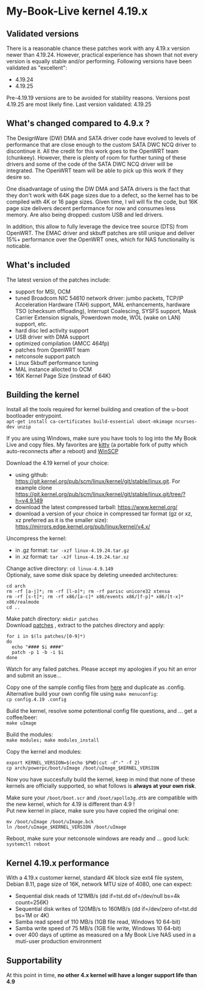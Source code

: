 # My-Book-Live kernel 4.19.x

## Validated versions ##
There is a reasonable chance these patches work with any 4.19.x version newer than 4.19.24.
However, practical experience has shown that not every version is equally stable and/or performing.
Following versions have been validated as "excellent":
* 4.19.24
* 4.19.25

Pre-4.19.19 versions are to be avoided for stability reasons. Versions post 4.19.25 are most likely fine.
Last version validated: 4.19.25

## What's changed compared to 4.9.x ? ##
The DesignWare (DW) DMA and SATA driver code have evolved to levels of performance that are close enough to the custom SATA DWC NCQ driver to discontinue it.  All the credit for this work goes to the OpenWRT team (chunkeey). However, there is plenty of room for further tuning of these drivers and some of the code of the SATA DWC NCQ driver will be integrated.  The OpenWRT team will be able to pick up this work if they desire so.

One disadvantage of using the DW DMA and SATA drivers is the fact that they don't work with 64K page sizes due to a defect, so the kernel has to be compiled with 4K or 16 page sizes.  Given time, I wil will fix the code, but 16K page size delivers decent performance for now and consumes less memory.
Are also being dropped: custom USB and led drivers.


In addition, this allow to fully leverage the device tree source (DTS) from OpenWRT.
The EMAC driver and skbuff patches are still unique and deliver 15%+ performance over the OpenWRT ones, which for NAS functionality is noticable. 


## What's included ##
The latest version of the patches include:
* support for MSI, OCM
* tuned Broadcom NIC 54610 network driver: jumbo packets, TCP/IP Acceleration Hardware (TAH) support, MAL enhancements, hardware TSO (checksum offloading), Interrupt Coalescing, SYSFS support, Mask Carrier Extension signals, Powerdown mode, WOL (wake on LAN) support, etc.
* hard disc led activity support
* USB driver with DMA support
* optimized compilation (AMCC 464fp)
* patches from OpenWRT team
* netconsole support patch
* Linux Skbuff performance tuning
* MAL instance allocted to OCM
* 16K Kernel Page Size (instead of 64K)


## Building the kernel ##
Install all the tools required for kernel building and creation of the u-boot bootloader entrypoint.<br>
`apt-get install ca-certificates build-essential uboot-mkimage ncurses-dev unzip`

If you are using Windows, make sure you have tools to log into the My Book Live and copy files.
My favorites are [kitty](http://www.9bis.net/kitty/) (a portable fork of putty which auto-reconnects after a reboot) and [WinSCP](https://winscp.net/eng/download.php)
 
Download the 4.19 kernel of your choice:
* using github: https://git.kernel.org/pub/scm/linux/kernel/git/stable/linux.git.  For example clone https://git.kernel.org/pub/scm/linux/kernel/git/stable/linux.git/tree/?h=v4.9.149
* download the latest compressed tarball: https://www.kernel.org/
* download a version of your choice in compressed tar format (gz or xz, xz preferred as it is the smaller size): https://mirrors.edge.kernel.org/pub/linux/kernel/v4.x/

Uncompress the kernel:
* in .gz format: `tar -xzf linux-4.19.24.tar.gz`
* in .xz format: `tar -xJf linux-4.19.24.tar.xz`

Change active directory: `cd linux-4.9.149`<br>
Optionaly, save some disk space by deleting uneeded architectures:
```
cd arch
rm -rf [a-j]*; rm -rf [l-o]*; rm -rf parisc unicore32 xtensa
rm -rf [s-t]*; rm -rf x86/[a-c]* x86/events x86/[f-p]* x86/[t-x]* x86/realmode
cd ..
```

Make patch directory: `mkdir patches`<br>
Download [patches](https://github.com/ewaldc/My-Book-Live/blob/master/kernel/patches/4.19/patches/patches.7z) , extract to the patches directory and apply:
```  
for i in $(ls patches/[0-9]*)
do
  echo "#### $i ####"  
  patch -p 1 -b -i $i
done
```

Watch for any failed patches. Please accept my apologies if you hit an error and submit an issue...

Copy one of the sample config files from [here](https://github.com/ewaldc/My-Book-Live/tree/master/kernel/patches/4.19/config) and duplicate as .config. Alternative build your own config file using `make menuconfig`:<br>
`cp config.4.19 .config`

Build the kernel, resolve some potentional config file questions, and ... get a coffee/beer:<br>
`make uImage`

Build the modules:<br>
`make modules; make modules_install`

Copy the kernel and modules:<br>
```
export KERNEL_VERSION=$(echo $PWD|cut -d"-" -f 2)
cp arch/powerpc/boot/uImage /boot/uImage_$KERNEL_VERSION
```

Now you have succesfully build the kernel, keep in mind that none of these kernels are officially supported, so what follows is __always at your own risk__.

Make sure your `/boot/boot.scr` and `/boot/apollo3g.dtb` are compatible with the new kernel, which for 4.19 is different than 4.9 !<br>
Put new kernel in place, make sure you have copied the original one:<br> 
```
mv /boot/uImage /boot/uImage.bck
ln /boot/uImage_$KERNEL_VERSION /boot/uImage
```

Reboot, make sure your netconsole windows are ready and ... good luck:<br>
`systemctl reboot`


## Kernel 4.19.x performance ##
With a 4.19.x customer kernel, standard 4K block size ext4 file system, Debian 8.11, page size of 16K, network MTU size of 4080, one can expect:
* Sequential disk reads of 121MB/s (dd if=tst.dd of=/dev/null bs=4k count=256K)
* Sequential disk writes of 120MB/s to 160MB/s (dd if=/dev/zero of=tst.dd bs=1M or 4K)
* Samba read speed of 110 MB/s (1GB file read, Windows 10 64-bit)
* Samba write speed of 75 MB/s (1GB file write, Windows 10 64-bit)
* over 400 days of uptime as measured on a My Book Live NAS used in a muti-user production environment

## Supportability ##
At this point in time, __no other 4.x kernel will have a longer support life than 4.9__

